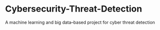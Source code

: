 # Cybersecurity-Threat-Detection
A machine learning and big data–based project for cyber threat detection
